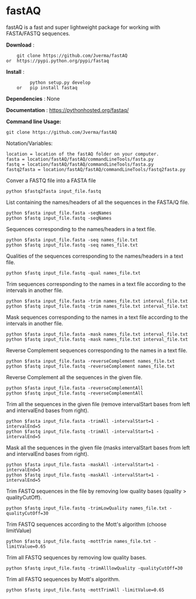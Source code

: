fastAQ
======

fastAQ is a fast and super lightweight package for working with FASTA/FASTQ sequences. 


<b>Download</b> : 

        git clone https://github.com/Jverma/fastAQ
    or  https://pypi.python.org/pypi/fastaq

<b>Install</b> :

             python setup.py develop 
        or   pip install fastaq
                

<b>Dependencies</b> : None

<b>Documentation</b> : https://pythonhosted.org/fastaq/

<b>Command line Usage:</b>

    git clone https://github.com/Jverma/fastAQ
    
Notation/Variables:
    
    location = location of the fastAQ folder on your computer.
    fasta = location/fastAQ/fastAQ/commandLineTools/fasta.py
    fastq = location/fastAQ/fastAQ/commandLineTools/fasta.py
    fastq2fasta = location/fastAQ/fastAQ/commandLineTools/fastq2fasta.py


Conver a FASTQ file into a FASTA file

    python $fastq2fasta input_file.fastq 
  
List containing the names/headers of all the sequences in the FASTA/Q file.
    
    python $fasta input_file.fasta -seqNames 
    python $fastq input_file.fastq -seqNames
    
Sequences corresponding to the names/headers in a text file. 
  
    python $fasta input_file.fasta -seq names_file.txt
    python $fastq input_file.fastq -seq names_file.txt
    
Qualities of the sequences corresponding to the names/headers in a text file.

    python $fastq input_file.fastq -qual names_file.txt

Trim sequences corresponding to the names in a text file according to the intervals in another file. 
  
    python $fasta input_file.fasta -trim names_file.txt interval_file.txt
    python $fastq input_file.fastq -trim names_file.txt interval_file.txt
    
Mask sequences corresponding to the names in a text file according to the intervals in another file.

    python $fasta input_file.fasta -mask names_file.txt interval_file.txt
    python $fastq input_file.fastq -mask names_file.txt interval_file.txt
    
Reverse Complement sequences corresponding to the names in a text file. 
  
    python $fasta input_file.fasta -reverseComplement names_file.txt
    python $fastq input_file.fastq -reverseComplement names_file.txt
    
Reverse Complement all the sequences in the given file. 

    python $fasta input_file.fasta -reverseComplementAll
    python $fastq input_file.fastq -reverseComplementAll
    
Trim all the sequences in the given file (remove intervalStart bases from left and intervalEnd bases from right). 

    python $fasta input_file.fasta -trimAll -intervalStart=1 -intervalEnd=5
    python $fastq input_file.fastq -trimAll -intervalStart=1 -intervalEnd=5
    
Mask all the sequences in the given file (masks intervalStart bases from left and intervalEnd bases from right). 

    python $fasta input_file.fasta -maskAll -intervalStart=1 -intervalEnd=5
    python $fastq input_file.fastq -maskAll -intervalStart=1 -intervalEnd=5
    
    
Trim FASTQ sequences in the file by removing low quality bases (quality > qualityCutOff).

    python $fastq input_file.fastq -trimLowQuality names_file.txt -qualityCutOff=30
    
Trim FASTQ sequences according to the Mott's algorithm (choose limitValue)

    python $fastq input_file.fastq -mottTrim names_file.txt -limitValue=0.65
    
Trim all FASTQ sequences by removing low quality bases. 

    python $fastq input_file.fastq -trimAlllowQuality -qualityCutOff=30
    
Trim all FASTQ sequences by Mott's algorithm. 

    python $fastq input_file.fastq -mottTrimAll -limitValue=0.65

    
    
    

 
